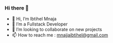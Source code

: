 ### Hi there 👋

<!--
**mnajjaa/mnajjaa** is a ✨ _special_ ✨ repository because its `README.md` (this file) appears on your GitHub profile.

Here are some ideas to get you started:

- 🔭 I’m currently working on ...
- 🌱 I’m currently learning ...
- 👯 I’m looking to collaborate on ...
- 🤔 I’m looking for help with ...
- 💬 Ask me about ...
- 📫 How to reach me: ...
- 😄 Pronouns: ...
- ⚡ Fun fact: ...
-->
- 👋 Hi, I’m Ibtihel Mnaja
- 👀 I’m a Fullstack Developer
- 💞️ I’m looking to collaborate on new projects
- 📫 How to reach me : mnajjaibtihel@gmail.com
